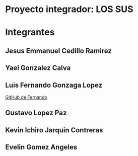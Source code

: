 # Proyecto integrador: LOS SUS

# Integrantes

## Jesus Emmanuel Cedillo Ramirez

## Yael Gonzalez Calva

## Luis Fernando Gonzaga Lopez

[GitHub de Fernando](https://github.com/FerGonzaga)

## Gustavo Lopez Paz

## Kevin Ichiro Jarquin Contreras

## Evelin Gomez Angeles
